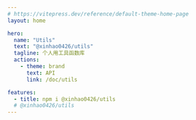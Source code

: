 ```yaml
---
# https://vitepress.dev/reference/default-theme-home-page
layout: home

hero:
  name: "Utils"
  text: "@xinhao0426/utils"
  tagline: 个人用工具函数库
  actions:
    - theme: brand
      text: API
      link: /doc/utils

features:
  - title: npm i @xinhao0426/utils
  # @xinhao0426/utils
---
```


